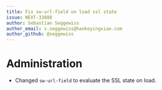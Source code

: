```yaml
---
title: Fix sw-url-field on load ssl state
issue: NEXT-33888
author: Sebastian Seggewiss
author_email: s.seggewiss@haokeyingxiao.com
author_github: @seggewiss
---
```

# Administration
* Changed `sw-url-field` to evaluate the SSL state on load.
